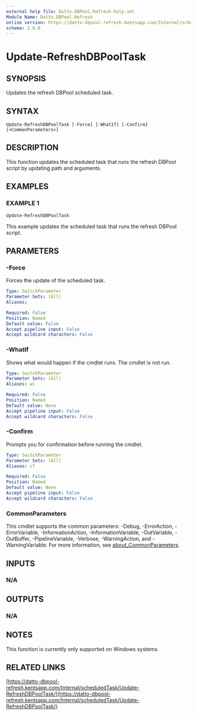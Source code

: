 ```yaml
---
external help file: Datto.DBPool.Refresh-help.xml
Module Name: Datto.DBPool.Refresh
online version: https://datto-dbpool-refresh.kentsapp.com/Internal/scheduledTask/Update-RefreshDBPoolTask/
schema: 2.0.0
---
```


# Update-RefreshDBPoolTask

## SYNOPSIS
Updates the refresh DBPool scheduled task.

## SYNTAX

```
Update-RefreshDBPoolTask [-Force] [-WhatIf] [-Confirm] [<CommonParameters>]
```

## DESCRIPTION
This function updates the scheduled task that runs the refresh DBPool script by updating path and arguments.

## EXAMPLES

### EXAMPLE 1
```
Update-RefreshDBPoolTask
```

This example updates the scheduled task that runs the refresh DBPool script.

## PARAMETERS

### -Force
Forces the update of the scheduled task.

```yaml
Type: SwitchParameter
Parameter Sets: (All)
Aliases:

Required: False
Position: Named
Default value: False
Accept pipeline input: False
Accept wildcard characters: False
```

### -WhatIf
Shows what would happen if the cmdlet runs.
The cmdlet is not run.

```yaml
Type: SwitchParameter
Parameter Sets: (All)
Aliases: wi

Required: False
Position: Named
Default value: None
Accept pipeline input: False
Accept wildcard characters: False
```

### -Confirm
Prompts you for confirmation before running the cmdlet.

```yaml
Type: SwitchParameter
Parameter Sets: (All)
Aliases: cf

Required: False
Position: Named
Default value: None
Accept pipeline input: False
Accept wildcard characters: False
```

### CommonParameters
This cmdlet supports the common parameters: -Debug, -ErrorAction, -ErrorVariable, -InformationAction, -InformationVariable, -OutVariable, -OutBuffer, -PipelineVariable, -Verbose, -WarningAction, and -WarningVariable. For more information, see [about_CommonParameters](http://go.microsoft.com/fwlink/?LinkID=113216).

## INPUTS

### N/A
## OUTPUTS

### N/A
## NOTES
This function is currently only supported on Windows systems.

## RELATED LINKS

[https://datto-dbpool-refresh.kentsapp.com/Internal/scheduledTask/Update-RefreshDBPoolTask/](https://datto-dbpool-refresh.kentsapp.com/Internal/scheduledTask/Update-RefreshDBPoolTask/)

